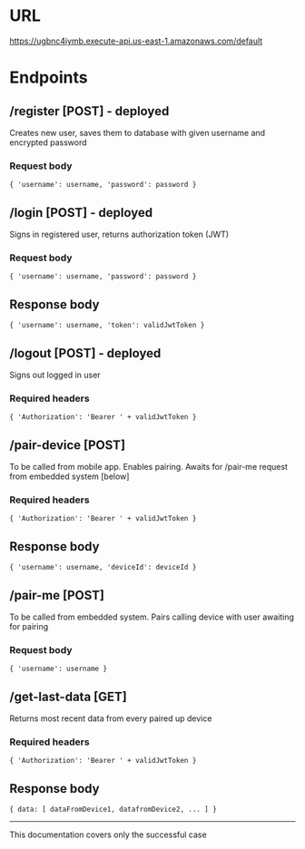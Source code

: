 # URL
https://ugbnc4iymb.execute-api.us-east-1.amazonaws.com/default
# Endpoints
## /register [POST] - deployed
Creates new user, saves them to database with given username and encrypted password
### Request body
`{
  'username': username,
  'password': password
}`
## /login [POST] - deployed
Signs in registered user, returns authorization token (JWT)
### Request body
`{
  'username': username,
  'password': password
}`
## Response body
`{
  'username': username,
  'token': validJwtToken
}`
## /logout [POST] - deployed
Signs out logged in user
### Required headers
`{
  'Authorization': 'Bearer ' + validJwtToken
}`
## /pair-device [POST]
To be called from mobile app. Enables pairing. Awaits for /pair-me request from embedded system [below]
### Required headers
`{
  'Authorization': 'Bearer ' + validJwtToken
}`
## Response body
`{
  'username': username,
  'deviceId': deviceId
}`
## /pair-me [POST]
To be called from embedded system. Pairs calling device with user awaiting for pairing
### Request body
`{
  'username': username
}`
## /get-last-data [GET]
Returns most recent data from every paired up device
### Required headers
`{
  'Authorization': 'Bearer ' + validJwtToken
}`
## Response body
`{
  data: [
    dataFromDevice1,
    datafromDevice2,
    ...
  ]
}`
<hr>
This documentation covers only the successful case
